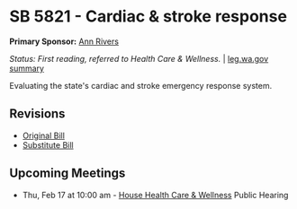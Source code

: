 # SB 5821 - Cardiac & stroke response
**Primary Sponsor:** [Ann Rivers](/person/leg/ann.rivers.md)

*Status: First reading, referred to Health Care & Wellness.* | [leg.wa.gov summary](https://app.leg.wa.gov/billsummary?BillNumber=5821&Year=2021)

Evaluating the state's cardiac and stroke emergency response system.

## Revisions
* [Original Bill](1/)
* [Substitute Bill](S/)

## Upcoming Meetings
* Thu, Feb 17 at 10:00 am - [House Health Care & Wellness](/house/2021-22/HCW/) Public Hearing